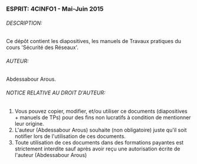 ### ESPRIT: 4CINFO1 - Mai-Juin 2015
###### DESCRIPTION:
Ce dépôt contient les diapositives, les manuels de Travaux pratiques du cours 'Sécurité des Réseaux'.

###### AUTEUR:
Abdessabour Arous.

###### NOTICE RELATIVE AU DROIT D'AUTEUR:
1. Vous pouvez copier, modifier, et/ou utiliser ce documents (diapositives + manuels de TPs) pour des fins non lucratifs à condition de mentionner leur origine.
2. L'auteur (Abdessabour Arous) souhaite (non obligatoire) juste qu'il soit notifier lors de l'utilisation de ces documents.
3. Toute utilisation de ces documents dans des formations payantes est strictement interdite sauf après avoir reçu une autorisation écrite de l'auteur (Abdessabour Arous)
